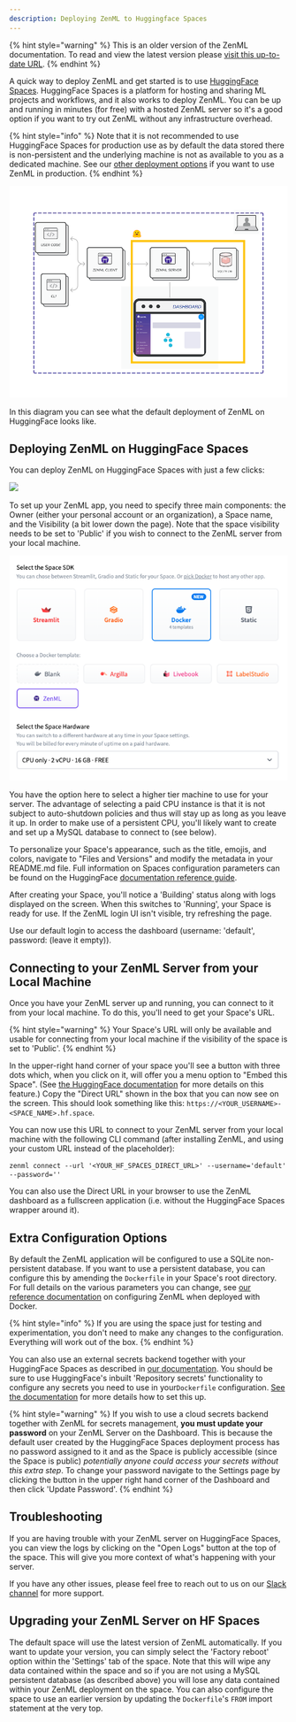 ```yaml
---
description: Deploying ZenML to Huggingface Spaces
---
```


{% hint style="warning" %}
This is an older version of the ZenML documentation. To read and view the latest version please [visit this up-to-date URL](https://docs.zenml.io).
{% endhint %}


A quick way to deploy ZenML and get started is to use [HuggingFace Spaces](https://huggingface.co/spaces).
HuggingFace Spaces is a platform for hosting and sharing ML projects and
workflows, and it also works to deploy ZenML. You can be up and running in
minutes (for free) with a hosted ZenML server so it's a good option if you want
to try out ZenML without any infrastructure overhead.

{% hint style="info" %}
Note that it is not recommended to use HuggingFace Spaces for production use as
by default the data stored there is non-persistent and the underlying machine is
not as available to you as a dedicated machine. See our [other deployment options](./deploying-zenml.md)
if you want to use ZenML in production.
{% endhint %}

![ZenML on HuggingFace Spaces -- default deployment](../../../book/assets/huggingface/hf_spaces_chart.png)

In this diagram you can see what the default deployment of ZenML on HuggingFace
looks like.

## Deploying ZenML on HuggingFace Spaces

You can deploy ZenML on HuggingFace Spaces with just a few clicks:

<a  href="https://huggingface.co/new-space?template=zenml/zenml">
    <img src="https://huggingface.co/datasets/huggingface/badges/raw/main/deploy-to-spaces-lg.svg" />
</a>

To set up your ZenML app, you need to specify three main components: the Owner
(either your personal account or an organization), a Space name, and the
Visibility (a bit lower down the page). Note that the space visibility needs to
be set to 'Public' if you wish to connect to the ZenML server from your local
machine.

![HuggingFace Spaces SDK interface](../../../book/assets/huggingface/hf-spaces-sdk.png)

You have the option here to select a higher tier machine to use for your server.
The advantage of selecting a paid CPU instance is that it is not subject to
auto-shutdown policies and thus will stay up as long as you leave it up. In
order to make use of a persistent CPU, you'll likely want to create and set up a
MySQL database to connect to (see below).

To personalize your Space's appearance, such as the title, emojis, and colors,
navigate to "Files and Versions" and modify the metadata in your README.md file.
Full information on Spaces configuration parameters can be found on the
HuggingFace [documentation reference guide](https://huggingface.co/docs/hub/spaces-config-reference).

After creating your Space, you'll notice a 'Building' status along with logs
displayed on the screen. When this switches to 'Running', your Space is ready for use. If the
ZenML login UI isn't visible, try refreshing the page.

Use our default login to access the dashboard (username: 'default', password:
(leave it empty)).

## Connecting to your ZenML Server from your Local Machine

Once you have your ZenML server up and running, you can connect to it from your
local machine. To do this, you'll need to get your Space's URL.

{% hint style="warning" %}
Your Space's URL will only be available and usable for connecting from your
local machine if the visibility of the space is set to 'Public'.
{% endhint %}

In the upper-right hand corner of your space you'll see a button with three dots
which, when you click on it, will offer you a menu option to "Embed this Space".
(See [the HuggingFace
documentation](https://huggingface.co/docs/hub/spaces-embed) for more details on
this feature.) Copy the "Direct URL" shown in the box that you can now see on
the screen. This should look something like this:
`https://<YOUR_USERNAME>-<SPACE_NAME>.hf.space`.

You can now use this URL to connect to your ZenML server from your local machine
with the following CLI command (after installing ZenML, and using your custom
URL instead of the placeholder):

```shell
zenml connect --url '<YOUR_HF_SPACES_DIRECT_URL>' --username='default' --password=''
```

You can also use the Direct URL in your browser to use the ZenML dashboard as a
fullscreen application (i.e. without the HuggingFace Spaces wrapper around it).

## Extra Configuration Options

By default the ZenML application will be configured to use a SQLite
non-persistent database. If you want to use a persistent database, you can
configure this by amending the `Dockerfile` in your Space's root directory. For
full details on the various parameters you can change, see [our reference
documentation](./docker.md#zenml-server-configuration-options) on configuring
ZenML when deployed with Docker.

{% hint style="info" %}
If you are using the space just for testing and experimentation, you don't need
to make any changes to the configuration. Everything will work out of the box.
{% endhint %}

You can also use an external secrets backend together with your HuggingFace
Spaces as described in [our
documentation](./docker.md#zenml-server-configuration-options). You should be
sure to use HuggingFace's inbuilt 'Repository secrets' functionality to
configure any secrets you need to use in your`Dockerfile` configuration. [See the
documentation](https://huggingface.co/docs/hub/spaces-sdks-docker#secret-management)
for more details how to set this up.

{% hint style="warning" %}
If you wish to use a cloud secrets backend together with ZenML for secrets
management, **you must update your password** on your ZenML Server on the
Dashboard. This is because the default user created by the
HuggingFace Spaces deployment process has no password assigned to it and as the
Space is publicly accessible (since the Space is public) *potentially anyone
could access your secrets without this extra step*. To change your password
navigate to the Settings page by clicking the button in the upper right hand
corner of the Dashboard and then click 'Update Password'.
{% endhint %}

## Troubleshooting

If you are having trouble with your ZenML server on HuggingFace Spaces, you can
view the logs by clicking on the "Open Logs" button at the top of the space.
This will give you more context of what's happening with your server.

If you have any other issues, please feel free to reach out to us on our
[Slack channel](https://zenml.io/slack-invite/) for more support.

## Upgrading your ZenML Server on HF Spaces

The default space will use the latest version of ZenML automatically. If you
want to update your version, you can simply select the 'Factory reboot' option
within the 'Settings' tab of the space. Note that this will wipe any data
contained within the space and so if you are not using a MySQL persistent
database (as described above) you will lose any data contained within your ZenML
deployment on the space. You can also configure the space to use an earlier
version by updating the `Dockerfile`'s `FROM` import statement at the very top.

